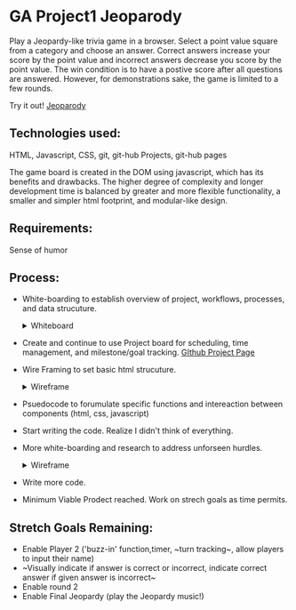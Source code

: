 # GA Project1 Jeoparody

  Play a Jeopardy-like trivia game in a browser. Select a point value square from a category and choose an answer. Correct answers increase your score by the point value and incorrect answers decrease you score by the point value. The win condition is to have a postive score after all questions are answered. However, for demonstrations sake, the game is limited to a few rounds.
  
  Try it out! [Jeoparody](https://sladeinseat.github.io/GA-Project1-Jeopardy/)

## Technologies used:
  HTML, Javascript, CSS, git, git-hub Projects, git-hub pages

  The game board is created in the DOM using javascript, which has its benefits and drawbacks. The higher degree of complexity and longer development time is balanced by greater and more flexible functionality, a smaller and simpler html footprint, and modular-like design.

## Requirements:
  Sense of humor

## Process:
- White-boarding to establish overview of project, workflows, processes, and data strucuture. 
  <details>
    <summary>Whiteboard</summary>
    ![whiteboard1](/images/whiteboard_1.jpg)
  </details>
  
- Create and continue to use Project board for scheduling, time management, and milestone/goal tracking.   [GIthub Project Page](https://github.com/SladeInSeat/GA-Project1-Jeopardy/projects/1)
- Wire Framing to set basic html strucuture.
  <details>
    <summary>Wireframe</summary>
    ![wireframe1](/images/wire_frame.jpg)
  </details>
  
- Psuedocode to forumulate specific functions and intereaction between components (html, css, javascript)
- Start writing the code. Realize I didn't think of everything.
- More white-boarding and research to address unforseen hurdles.
  <details>
    <summary>Wireframe</summary>
    ![whiteboard2](/images/whiteboard_2.jpg)
  </details>

- Write more code.
- Minimum Viable Prodect reached. Work on strech goals as time permits.




## Stretch Goals Remaining:
* Enable Player 2 ('buzz-in' function,timer, ~turn tracking~, allow players to input their name)
* ~Visually indicate if answer is correct or incorrect, indicate correct answer if given answer is incorrect~
* Enable round 2
* Enable Final Jeopardy (play the Jeopardy music!)

